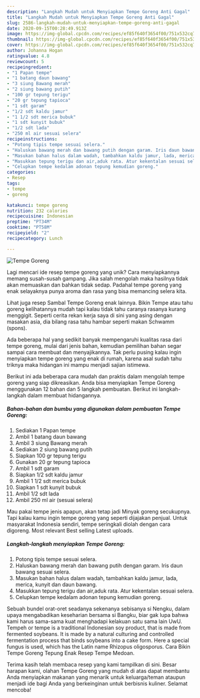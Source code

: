 ```yaml
---
description: "Langkah Mudah untuk Menyiapkan Tempe Goreng Anti Gagal"
title: "Langkah Mudah untuk Menyiapkan Tempe Goreng Anti Gagal"
slug: 2586-langkah-mudah-untuk-menyiapkan-tempe-goreng-anti-gagal
date: 2020-09-15T00:28:49.913Z
image: https://img-global.cpcdn.com/recipes/ef85f640f3654f00/751x532cq70/tempe-goreng-foto-resep-utama.jpg
thumbnail: https://img-global.cpcdn.com/recipes/ef85f640f3654f00/751x532cq70/tempe-goreng-foto-resep-utama.jpg
cover: https://img-global.cpcdn.com/recipes/ef85f640f3654f00/751x532cq70/tempe-goreng-foto-resep-utama.jpg
author: Johanna Hogan
ratingvalue: 4.8
reviewcount: 5
recipeingredient:
- "1 Papan tempe"
- "1 batang daun bawang"
- "3 siung Bawang merah"
- "2 siung bawang putih"
- "100 gr tepung terigu"
- "20 gr tepung tapioca"
- "1 sdt garam"
- "1/2 sdt kaldu jamur"
- "1 1/2 sdt merica bubuk"
- "1 sdt kunyit bubuk"
- "1/2 sdt lada"
- "250 ml air sesuai selera"
recipeinstructions:
- "Potong tipis tempe sesuai selera."
- "Haluskan bawang merah dan bawang putih dengan garam. Iris daun bawang sesuai selera."
- "Masukan bahan halus dalam wadah, tambahkan kaldu jamur, lada, merica, kunyit dan daun bawang."
- "Masukkan tepung terigu dan air,aduk rata. Atur kekentalan sesuai selera."
- "Celupkan tempe kedalam adonan tepung kemudian goreng."
categories:
- Resep
tags:
- tempe
- goreng

katakunci: tempe goreng 
nutrition: 232 calories
recipecuisine: Indonesian
preptime: "PT34M"
cooktime: "PT58M"
recipeyield: "2"
recipecategory: Lunch

---
```



![Tempe Goreng](https://img-global.cpcdn.com/recipes/ef85f640f3654f00/751x532cq70/tempe-goreng-foto-resep-utama.jpg)

Lagi mencari ide resep tempe goreng yang unik? Cara menyiapkannya memang susah-susah gampang. Jika salah mengolah maka hasilnya tidak akan memuaskan dan bahkan tidak sedap. Padahal tempe goreng yang enak selayaknya punya aroma dan rasa yang bisa memancing selera kita.

Lihat juga resep Sambal Tempe Goreng enak lainnya. Bikin Tempe atau tahu goreng kelihatannya mudah tapi kalau tidak tahu caranya rasanya kurang menggigit. Seperti cerita rekan kerja saya di sini yang asing dengan masakan asia, dia bilang rasa tahu hambar seperti makan Schwamm (spons).

Ada beberapa hal yang sedikit banyak mempengaruhi kualitas rasa dari tempe goreng, mulai dari jenis bahan, kemudian pemilihan bahan segar sampai cara membuat dan menyajikannya. Tak perlu pusing kalau ingin menyiapkan tempe goreng yang enak di rumah, karena asal sudah tahu triknya maka hidangan ini mampu menjadi sajian istimewa.


Berikut ini ada beberapa cara mudah dan praktis dalam mengolah tempe goreng yang siap dikreasikan. Anda bisa menyiapkan Tempe Goreng menggunakan 12 bahan dan 5 langkah pembuatan. Berikut ini langkah-langkah dalam membuat hidangannya.

<!--inarticleads1-->

##### Bahan-bahan dan bumbu yang digunakan dalam pembuatan Tempe Goreng:

1. Sediakan 1 Papan tempe
1. Ambil 1 batang daun bawang
1. Ambil 3 siung Bawang merah
1. Sediakan 2 siung bawang putih
1. Siapkan 100 gr tepung terigu
1. Gunakan 20 gr tepung tapioca
1. Ambil 1 sdt garam
1. Siapkan 1/2 sdt kaldu jamur
1. Ambil 1 1/2 sdt merica bubuk
1. Siapkan 1 sdt kunyit bubuk
1. Ambil 1/2 sdt lada
1. Ambil 250 ml air (sesuai selera)


Mau pakai tempe jenis apapun, akan tetap jadi Minyak goreng secukupnya. Tapi kalau kamu ingin tempe goreng yang seperti dijajakan penjual. Untuk masyarakat Indonesia sendiri, tempe seringkali diolah dengan cara digoreng. Most relevant Best selling Latest uploads. 

<!--inarticleads2-->

##### Langkah-langkah menyiapkan Tempe Goreng:

1. Potong tipis tempe sesuai selera.
1. Haluskan bawang merah dan bawang putih dengan garam. Iris daun bawang sesuai selera.
1. Masukan bahan halus dalam wadah, tambahkan kaldu jamur, lada, merica, kunyit dan daun bawang.
1. Masukkan tepung terigu dan air,aduk rata. Atur kekentalan sesuai selera.
1. Celupkan tempe kedalam adonan tepung kemudian goreng.


Sebuah bundel orat-oret seadanya sekenanya sebisanya si Nengku, dalam upaya mengabadikan keseharian bersama si Bangku, biar gak lupa bahwa kami harus sama-sama kuat menghadapi kelakuan satu sama lain UwU. Tempeh or tempe is a traditional Indonesian soy product, that is made from fermented soybeans. It is made by a natural culturing and controlled fermentation process that binds soybeans into a cake form. Here a special fungus is used, which has the Latin name Rhizopus oligosporus. Cara Bikin Tempe Goreng Tepung Enak Resep Tempe Medoan. 

Terima kasih telah membaca resep yang kami tampilkan di sini. Besar harapan kami, olahan Tempe Goreng yang mudah di atas dapat membantu Anda menyiapkan makanan yang menarik untuk keluarga/teman ataupun menjadi ide bagi Anda yang berkeinginan untuk berbisnis kuliner. Selamat mencoba!
